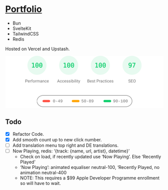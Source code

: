 # [Portfolio](https://mac-codes.vercel.app)

- Bun
- SvelteKit
- TailwindCSS
- Redis

Hosted on Vercel and Upstash.

[![PSI Results](./psi.svg)](https://pagespeed.web.dev/analysis/https-mac-codes-vercel-app/e4ivu4nnqv?form_factor=mobile)

## Todo

- [x] Refactor Code.
- [x] Add smooth count up to new click number.
- [ ] Add translation menu top right and DE translations.
- [ ] Now Playing, redis: ‘{track: {name, url, artist}, datetime}’
  - Check on load, if recently updated use ‘Now Playing’. Else ‘Recently Played’
  - ‘Now Playing’: animated equaliser neutral-100, ‘Recently Played, no animation neutral-400
  - NOTE: This requires a $99 Apple Developer Programme enrollment so will have to wait.

